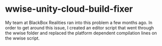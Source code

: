 # wwise-unity-cloud-build-fixer
My team at BlackBox Realities ran into this problem a few months ago. In order to get around this issue, I created an editor script that went through the wwise folder and replaced the platform dependent compilation lines on the wwise script.
